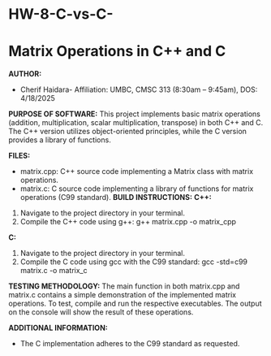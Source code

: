 # HW-8-C-vs-C-
# Matrix Operations in C++ and C

**AUTHOR:**
* Cherif Haidara- Affiliation: UMBC, CMSC 313 (8:30am – 9:45am), DOS: 4/18/2025

**PURPOSE OF SOFTWARE:**
This project implements basic matrix operations (addition, multiplication, scalar multiplication, transpose) in both C++ and C. The C++ version utilizes object-oriented principles, while the C version provides a library of functions.

**FILES:**
* matrix.cpp: C++ source code implementing a Matrix class with matrix operations.
* matrix.c: C source code implementing a library of functions for matrix operations (C99 standard).
**BUILD INSTRUCTIONS:**
**C++:**
1.  Navigate to the project directory in your terminal.
2.  Compile the C++ code using g++:  g++ matrix.cpp -o matrix_cpp

**C:**
1.  Navigate to the project directory in your terminal.
2.  Compile the C code using gcc with the C99 standard:  gcc -std=c99 matrix.c -o matrix_c

**TESTING METHODOLOGY:**
The main function in both matrix.cpp and matrix.c contains a simple demonstration of the implemented matrix operations. To test, compile and run the respective executables. The output on the console will show the result of these operations. 

**ADDITIONAL INFORMATION:**
* The C implementation adheres to the C99 standard as requested.

